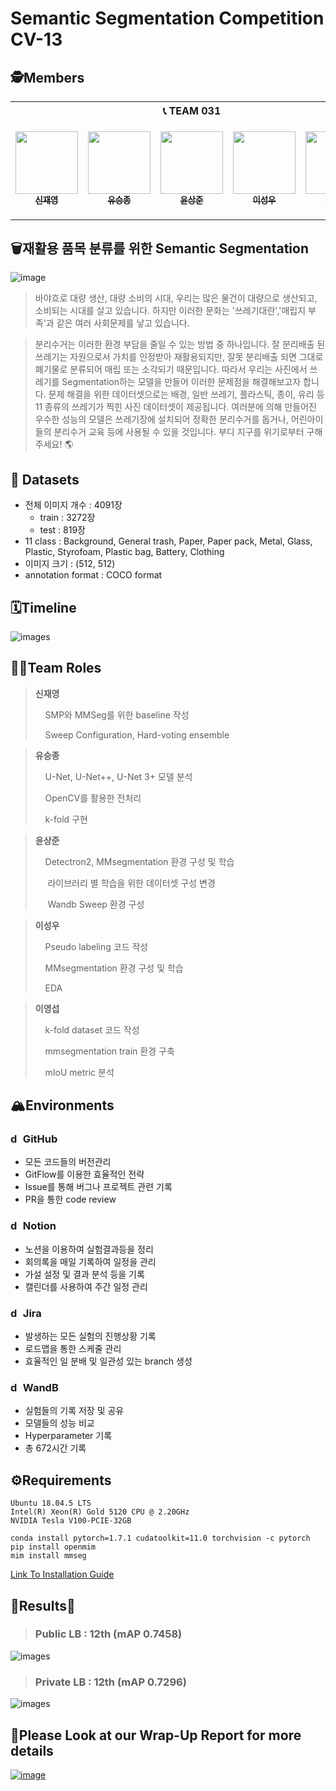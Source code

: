 # Semantic Segmentation Competition CV-13

## 🕵️Members

<table>
    <th colspan=5>📞 TEAM 031</th>
    <tr height="160px">
        <td align="center">
            <a href="https://github.com/LimePencil"><img src="https://avatars.githubusercontent.com/u/71117066?v=4" width="100px;" alt=""/><br /><sub><b>신재영</b></sub></a>
        </td>
        <td align="center">
            <a href="https://github.com/sjz1"><img src="https://avatars.githubusercontent.com/u/68888169?v=4" width="100px;" alt=""/><br /><sub><b>유승종</b></sub></a>
        </td>
        <td align="center">
            <a href="https://github.com/SangJunni"><img src="https://avatars.githubusercontent.com/u/79644050?v=4" width="100px;" alt=""/><br /><sub><b>윤상준</b></sub></a>
        </td>
        <td align="center">
            <a href="https://github.com/lsvv1217"><img src="https://avatars.githubusercontent.com/u/113494991?v=4" width="100px;" alt=""/><br /><sub><b>이성우</b></sub></a>
        </td>
         <td align="center">
            <a href="https://github.com/0seob"><img src="https://avatars.githubusercontent.com/u/29935109?v=4" width="100px;" alt=""/><br /><sub><b>이영섭</b></sub></a>
        </td>
    </tr>
</table>

## 🗑️재활용 품목 분류를 위한 Semantic Segmentation
![image](https://s3.us-west-2.amazonaws.com/secure.notion-static.com/43a6fd70-05de-4aef-bf20-0a7e54da1c47/Untitled.png?X-Amz-Algorithm=AWS4-HMAC-SHA256&X-Amz-Content-Sha256=UNSIGNED-PAYLOAD&X-Amz-Credential=AKIAT73L2G45EIPT3X45%2F20230109%2Fus-west-2%2Fs3%2Faws4_request&X-Amz-Date=20230109T013836Z&X-Amz-Expires=86400&X-Amz-Signature=c97b25b34dbdd419a71cade60f95f42d57e036336fd48cf34b4cea4434da51a8&X-Amz-SignedHeaders=host&response-content-disposition=filename%3D%22Untitled.png%22&x-id=GetObject)
>바야흐로 대량 생산, 대량 소비의 시대, 우리는 많은 물건이 대량으로 생산되고, 소비되는 시대를 살고 있습니다. 하지만 이러한 문화는 '쓰레기대란','매립지 부족'과 같은 여러 사회문제를 낳고 있습니다.

>분리수거는 이러한 환경 부담을 줄일 수 있는 방법 중 하나입니다. 잘 분리배출 된 쓰레기는 자원으로서 가치를 인정받아 재활용되지만, 잘못 분리배출 되면 그대로 폐기물로 분류되어 매립 또는 소각되기 때문입니다. 따라서 우리는 사진에서 쓰레기를 Segmentation하는 모델을 만들어 이러한 문제점을 해결해보고자 합니다. 문제 해결을 위한 데이터셋으로는 배경, 일반 쓰레기, 플라스틱, 종이, 유리 등 11 종류의 쓰레기가 찍힌 사진 데이터셋이 제공됩니다. 여러분에 의해 만들어진 우수한 성능의 모델은 쓰레기장에 설치되어 정확한 분리수거를 돕거나, 어린아이들의 분리수거 교육 등에 사용될 수 있을 것입니다. 부디 지구를 위기로부터 구해주세요! 🌎

## 💾 Datasets
- 전체 이미지 개수 : 4091장
   - train : 3272장
   - test : 819장
- 11 class : Background, General trash, Paper, Paper pack, Metal, Glass, Plastic, Styrofoam, Plastic bag, Battery, Clothing
- 이미지 크기 : (512, 512)
- annotation format : COCO format


## 🗓️Timeline
![images](https://s3.us-west-2.amazonaws.com/secure.notion-static.com/5f0444f2-03de-4bb7-9039-7b32c170d8bd/Untitled.png?X-Amz-Algorithm=AWS4-HMAC-SHA256&X-Amz-Content-Sha256=UNSIGNED-PAYLOAD&X-Amz-Credential=AKIAT73L2G45EIPT3X45%2F20230109%2Fus-west-2%2Fs3%2Faws4_request&X-Amz-Date=20230109T013809Z&X-Amz-Expires=86400&X-Amz-Signature=96358e08cd1da54ad438aa48e237f93ece079e36ee02d00063d72da44bf8726f&X-Amz-SignedHeaders=host&response-content-disposition=filename%3D%22Untitled.png%22&x-id=GetObject)

## 🧑‍💻Team Roles
><b>신재영</b>
>
>&nbsp;&nbsp;&nbsp;&nbsp;SMP와 MMSeg를 위한 baseline 작성
>
>&nbsp;&nbsp;&nbsp;&nbsp;Sweep Configuration, Hard-voting ensemble


> <b>유승종</b>
>
>&nbsp;&nbsp;&nbsp;&nbsp;U-Net, U-Net++, U-Net 3+ 모델 분석
>
>&nbsp;&nbsp;&nbsp;&nbsp;OpenCV를 활용한 전처리
>
>&nbsp;&nbsp;&nbsp;&nbsp;k-fold 구현


> <b>윤상준</b>
>
>&nbsp;&nbsp;&nbsp;&nbsp;Detectron2, MMsegmentation 환경 구성 및 학습
>
>&nbsp;&nbsp;&nbsp;&nbsp; 라이브러리 별 학습을 위한 데이터셋 구성 변경
>
>&nbsp;&nbsp;&nbsp;&nbsp; Wandb Sweep 환경 구성


> <b>이성우</b>
>
>&nbsp;&nbsp;&nbsp;&nbsp;Pseudo labeling 코드 작성
>
>&nbsp;&nbsp;&nbsp;&nbsp;MMsegmentation 환경 구성 및 학습
>
>&nbsp;&nbsp;&nbsp;&nbsp;EDA


> <b>이영섭</b>
>
>&nbsp;&nbsp;&nbsp;&nbsp;k-fold dataset 코드 작성
>
>&nbsp;&nbsp;&nbsp;&nbsp;mmsegmentation train 환경 구축
>
>&nbsp;&nbsp;&nbsp;&nbsp;mIoU metric 분석
>

## 🏔️Environments
### <img src="https://cdn3.emoji.gg/emojis/4601_github.png" alt="drawing" width="16"/>  GitHub
- 모든 코드들의 버전관리
- GitFlow를 이용한 효율적인 전략
- Issue를 통해 버그나 프로젝트 관련 기록
- PR을 통한 code review

### <img src="https://img.icons8.com/ios-filled/500/notion.png" alt="drawing" width="16"/> Notion
- 노션을 이용하여 실험결과등을 정리
- 회의록을 매일 기록하여 일정을 관리
- 가설 설정 및 결과 분석 등을 기록
- 캘린더를 사용하여 주간 일정 관리

### <img src="https://cdn.icon-icons.com/icons2/2699/PNG/512/atlassian_jira_logo_icon_170511.png" alt="drawing" width="16"/> Jira
- 발생하는 모든 실험의 진행상황 기록
- 로드맵을 통한 스케줄 관리
- 효율적인 일 분배 및 일관성 있는 branch 생성

### <img src="https://avatars.githubusercontent.com/u/26401354?s=200&v=4" alt="drawing" width="16"/> WandB
- 실험들의 기록 저장 및 공유
- 모델들의 성능 비교
- Hyperparameter 기록
- 총 672시간 기록

## ⚙️Requirements
```
Ubuntu 18.04.5 LTS
Intel(R) Xeon(R) Gold 5120 CPU @ 2.20GHz
NVIDIA Tesla V100-PCIE-32GB

conda install pytorch=1.7.1 cudatoolkit=11.0 torchvision -c pytorch  
pip install openmim  
mim install mmseg  
```
[Link To Installation Guide](https://github.com/boostcampaitech4lv23cv2/level2_semanticsegmentation_cv-level2-cv-13/issues, "Click to move issue page")

## 🎉Results🎉
>### Public LB : 12th (mAP 0.7458)
![images](https://s3.us-west-2.amazonaws.com/secure.notion-static.com/ccbdc476-a644-40c4-bec0-e9ea54d3afaa/Untitled.png?X-Amz-Algorithm=AWS4-HMAC-SHA256&X-Amz-Content-Sha256=UNSIGNED-PAYLOAD&X-Amz-Credential=AKIAT73L2G45EIPT3X45%2F20230109%2Fus-west-2%2Fs3%2Faws4_request&X-Amz-Date=20230109T014030Z&X-Amz-Expires=86400&X-Amz-Signature=5b85336de910b705f28550d4e3c0fd157c6ce8beb225fe3914bc219810f5ad3c&X-Amz-SignedHeaders=host&response-content-disposition=filename%3D%22Untitled.png%22&x-id=GetObject)
>### Private LB : 12th (mAP 0.7296)
![images](https://s3.us-west-2.amazonaws.com/secure.notion-static.com/38122e8b-2f28-496a-95ee-756e50ffdd19/Untitled.png?X-Amz-Algorithm=AWS4-HMAC-SHA256&X-Amz-Content-Sha256=UNSIGNED-PAYLOAD&X-Amz-Credential=AKIAT73L2G45EIPT3X45%2F20230109%2Fus-west-2%2Fs3%2Faws4_request&X-Amz-Date=20230109T014045Z&X-Amz-Expires=86400&X-Amz-Signature=1b6ffaff3e91e2c72fccab36409630b82540089bd0079316c7c76c656babe012&X-Amz-SignedHeaders=host&response-content-disposition=filename%3D%22Untitled.png%22&x-id=GetObject)

## 📌Please Look at our Wrap-Up Report for more details
[![image](https://user-images.githubusercontent.com/62556539/200262300-3765b3e4-0050-4760-b008-f218d079a770.png)](https://www.notion.so/Segmentation-wrap-up-report-c6478ce7542c460888f1cc8a647ec395)